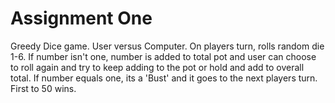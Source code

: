 # Assignment One
Greedy Dice game. User versus Computer. On players turn, rolls random die 1-6. If number isn't one, number is added to total pot and user can choose to roll again and try to keep adding to the pot or hold and add to overall total. If number equals one, its a 'Bust' and it goes to the next players turn. First to 50 wins.
